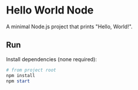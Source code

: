 # Hello World Node

A minimal Node.js project that prints "Hello, World!".

## Run

Install dependencies (none required):

```powershell
# from project root
npm install
npm start
```
